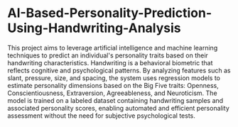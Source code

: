 # AI-Based-Personality-Prediction-Using-Handwriting-Analysis
  This project aims to leverage artificial intelligence and machine learning techniques to predict an individual's personality traits based on their handwriting characteristics. Handwriting is a behavioral biometric that reflects cognitive and psychological patterns. By analyzing features such as slant, pressure, size, and spacing, the system uses regression models to estimate personality dimensions based on the Big Five traits: Openness, Conscientiousness, Extraversion, Agreeableness, and Neuroticism. The model is trained on a labeled dataset containing handwriting samples and associated personality scores, enabling automated and efficient personality assessment without the need for subjective psychological tests.
